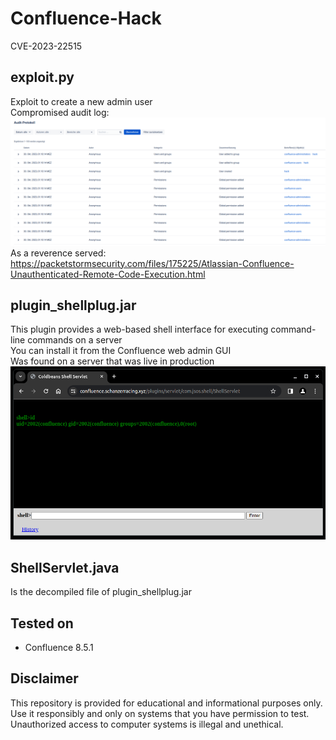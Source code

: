 # Confluence-Hack
CVE-2023-22515

## exploit.py
Exploit to create a new admin user \
Compromised audit log: \
![](./audit_log.png) \
As a reverence served: https://packetstormsecurity.com/files/175225/Atlassian-Confluence-Unauthenticated-Remote-Code-Execution.html

## plugin_shellplug.jar
This plugin provides a web-based shell interface for executing command-line commands on a server \
You can install it from the Confluence web admin GUI \
Was found on a server that was live in production \
![](./plugin.png)

## ShellServlet.java
Is the decompiled file of plugin_shellplug.jar

## Tested on
- Confluence 8.5.1

## Disclaimer
This repository is provided for educational and informational purposes only. Use it responsibly and only on systems that you have permission to test. Unauthorized access to computer systems is illegal and unethical.
